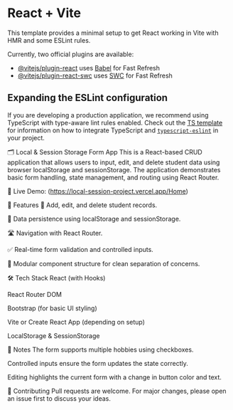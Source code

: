 # React + Vite

This template provides a minimal setup to get React working in Vite with HMR and some ESLint rules.

Currently, two official plugins are available:

- [@vitejs/plugin-react](https://github.com/vitejs/vite-plugin-react/blob/main/packages/plugin-react) uses [Babel](https://babeljs.io/) for Fast Refresh
- [@vitejs/plugin-react-swc](https://github.com/vitejs/vite-plugin-react/blob/main/packages/plugin-react-swc) uses [SWC](https://swc.rs/) for Fast Refresh

## Expanding the ESLint configuration

If you are developing a production application, we recommend using TypeScript with type-aware lint rules enabled. Check out the [TS template](https://github.com/vitejs/vite/tree/main/packages/create-vite/template-react-ts) for information on how to integrate TypeScript and [`typescript-eslint`](https://typescript-eslint.io) in your project.

🗂️ Local & Session Storage Form App
This is a React-based CRUD application that allows users to input, edit, and delete student data using browser localStorage and sessionStorage. The application demonstrates basic form handling, state management, and routing using React Router.

🔗 Live Demo: (https://local-session-project.vercel.app/Home)

🚀 Features
🔄 Add, edit, and delete student records.

🧠 Data persistence using localStorage and sessionStorage.

🛣️ Navigation with React Router.

✅ Real-time form validation and controlled inputs.

🧩 Modular component structure for clean separation of concerns.

🛠️ Tech Stack
React (with Hooks)

React Router DOM

Bootstrap (for basic UI styling)

Vite or Create React App (depending on setup)

LocalStorage & SessionStorage


📌 Notes
The form supports multiple hobbies using checkboxes.

Controlled inputs ensure the form updates the state correctly.

Editing highlights the current form with a change in button color and text.

🤝 Contributing
Pull requests are welcome. For major changes, please open an issue first to discuss your ideas.
